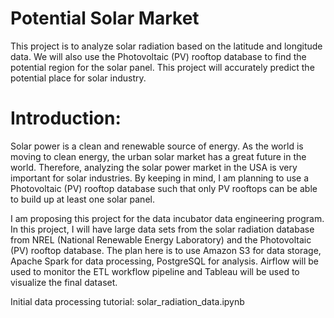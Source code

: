 # Potential Solar Market
This project is to analyze solar radiation based on the latitude and longitude data. We will also use the Photovoltaic (PV) rooftop database to find the potential region for the solar panel. This project will accurately predict the potential place for solar industry.

# Introduction: 
Solar power is a clean and  renewable source of energy. As the world is moving to clean energy, the urban solar market has a great future in the world.
Therefore, analyzing the solar power market in the USA is very important for solar industries. By keeping in mind, I am planning to use a  Photovoltaic (PV) rooftop database such that only PV rooftops can be able to build up at least one solar panel.


I am proposing this project for the data incubator data engineering program. In this project, I will have large data sets from the solar radiation database from NREL (National Renewable Energy Laboratory) and the Photovoltaic (PV) rooftop database. The plan here is to use Amazon S3 for data storage, Apache Spark for data processing, PostgreSQL for analysis.  Airflow will be used to monitor the ETL workflow pipeline and Tableau will be used to visualize the final dataset.


Initial data processing tutorial: solar_radiation_data.ipynb
